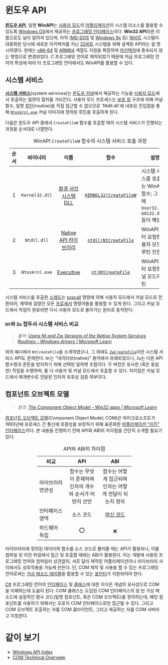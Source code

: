 # 윈도우 API
**[윈도우 API](https://en.wikipedia.org/wiki/Windows_API)**, 일명 **WinAPI**는 [사용자 모드](Processor.md#사용자-모드)의 [어플리케이션](https://en.wikipedia.org/wiki/Computer_program)이 시스템 리소스를 활용할 수 있도록 [Windows OS](Windows.md)에서 제공하는 [프로그래밍 인터페이스](https://en.wikipedia.org/wiki/API)이다. **Win32 API**라른 이름으로도 널리 알려져 있으며, 아직 ([MS-DOS](https://en.wikipedia.org/wiki/MS-DOS) 및 [Windows 9x](https://en.wikipedia.org/wiki/Windows_9x) 등) [16비트](https://en.wikipedia.org/wiki/16-bit_computing) 시스템이 대중화된 당시에 새로운 아키텍처를 지닌 [32비트](https://en.wikipedia.org/wiki/32-bit_computing) 시스템을 위해 설계된 API라는 걸 명시하였다. 현재는 [x86-64](https://en.wikipedia.org/wiki/X86-64) 및 [ARM64](https://en.wikipedia.org/wiki/ARM_architecture_family) 계열도 지원을 확장하며 [아키텍처](https://en.wikipedia.org/wiki/Computer_architecture)에 종속되지 않는 명칭으로 변경되었다. C 프로그래밍 언어로 제작되었기 때문에 저급 프로그래밍 언어의 특성에 따라 타 프로그래밍 언어에서도 WinAPI를 활용할 수 있다.

## 시스템 서비스
**[시스템 서비스](https://en.wikipedia.org/wiki/System_call)**(system services)는 [윈도우 커널](Kernel.md#nt-커널)에서 제공하는 기능을 [사용자 모드](Processor.md#권한-수준)에서 호출하는 일련의 절차를 가리킨다. 사용자 모드 프로세스는 [보호 링](Processor.md#권한-수준) 구조에 의해 커널 함수, 일명 [루틴](https://ko.wikipedia.org/wiki/함수_(컴퓨터_과학))(routine)을 직접 접근할 수 없으므로 `Ntdll.dll`에 내포된 진입점을 통해 [`Ntoskrnl.exe`](Kernel.md#nt-커널) 커널 이미지에 정의된 루틴을 호출하게 된다.

다음은 윈도우 API 중에서 `CreateFileW` 함수를 호출할 때의 시스템 서비스가 진행되는 과정을 순서대로 나열한다.

<table style="width: 95%; margin-left: auto; margin-right: auto;"><caption style="caption-side: top;">WinAPI <code>CreateFileW</code> 함수의 시스템 서비스 호출 과정</caption><colgroup><col style="width: 10%;"/><col style="width: 15%;"/><col style="width: 20%;"/><col style="width: 20%;"/><col style="width: 50%;"/></colgroup><thead><tr><th style="text-align: center;">순서</th><th style="text-align: center;">바이너리</th><th style="text-align: center;">이름</th><th style="text-align: center;">함수</th><th style="text-align: center;">설명</th></tr></thead><tbody><tr><td style="text-align: center;">1</td><td style="text-align: center;"><code>Kernel32.dll</code></td><td style="text-align: center;"><a href="Windows.md#환경-서브시스템">환경 서브시스템 DLL</a></td><td style="text-align: center;"><a href="https://learn.microsoft.com/en-us/windows/win32/api/fileapi/nf-fileapi-createfilew"><code>KERNEL32!CreateFileW</code></a></td><td>시스템 서비스를 호출하는 WinAPI 함수; 그 외에 <code>User32.dll</code>, <code>Gdi32.dll</code> 등이 해당</td></tr><tr><td style="text-align: center;">2</td><td style="text-align: center;"><code>Ntdll.dll</code></td><td style="text-align: center;"><a href="Windows.md#네이티브-이미지">Native API 라이브러리</a></td><td style="text-align: center;"><a href="https://learn.microsoft.com/en-us/windows/win32/api/winternl/nf-winternl-ntcreatefile"><code>ntdll!NtCreateFile</code></a></td><td>WinAPI로부터 요청한 사용자 모드의 루틴 진입점</td></tr><tr><td style="text-align: center;">3</td><td style="text-align: center;"><code>Ntoskrnl.exe</code></td><td style="text-align: center;"><a href="Kernel.md#nt-커널">Executive</a></td><td style="text-align: center;"><a href="https://learn.microsoft.com/en-us/windows-hardware/drivers/ddi/ntifs/nf-ntifs-ntcreatefile"><code>nt!NtCreateFile</code></a></td><td>WinAPI로부터 요청한 커널 모드의 루틴</td></tr></tbody></table>

시스템 서비스를 호출한 [스레드](Thread.md)는 [syscall](https://ko.wikipedia.org/wiki/X86_호출_규약#syscall) 명령에 의해 사용자 모드에서 커널 모드로 전환되어, 제약에 걸렸던 모든 [프로세서](Processor.md) 명령어들을 활용할 수 있게 된다. 그리고 커널 모드에서 작업이 완료되면 다시 사용자 모드로 돌아가는 원리로 동작한다.

### `Nt`와 `Zw` 접두사 시스템 서비스 비교
> *출처: [Using Nt and Zw Versions of the Native System Services Routines - Windows drivers | Microsoft Learn](https://learn.microsoft.com/en-us/windows-hardware/drivers/kernel/using-nt-and-zw-versions-of-the-native-system-services-routines)*

위의 예시에서 `NtCreateFile`을 소개하였으나, 그 외에도 [`ZwCreateFile`](https://learn.microsoft.com/en-us/windows-hardware/drivers/ddi/ntifs/nf-ntifs-ntcreatefile)이란 시스템 서비스 API도 존재한다. `Nt`는 "네이티브(native)" 용어에서 유래되었으나, `Zw`는 다른 API 함수명과 혼돈을 방지하기 위해 선택된 알파벳 조합이다. 두 버전은 유사한 (혹은 동일한) 작업을 수행하며, 둘 다 사용자 및 커널 모드에서 호출할 수 있다. 차이점은 커널 모드에서 매개변수로 전달된 인자의 유효성 검증 여부이다.

## 컴포넌트 오브젝트 모델
> *참조: [The Component Object Model - Win32 apps &#124; Microsoft Learn](https://learn.microsoft.com/en-us/windows/win32/com/the-component-object-model)*

[컴포넌트 오브젝트 모델](https://ko.wikipedia.org/wiki/컴포넌트_오브젝트_모델)(Component Object Model; COM)은 마이크로소프트가 1993년에 프로세스 간 통신에 호환성을 보장하기 위해 표준화한 [어플리케이션 "이진" 인터페이스](https://ko.wikipedia.org/wiki/응용_프로그램_이진_인터페이스)이다. 본 내용을 진행하기 전에 API와 ABI의 차이점을 간단히 소개할 필요가 있다.

<table style="width: 60%; margin-left: auto; margin-right: auto;"><caption style="caption-side: top;">API와 ABI의 차이점</caption><colgroup><col style="width: 30%;"/><col style="width: 35%;"/><col style="width: 35%;"/></colgroup><thead><tr><th style="text-align: center;">비교</th><th style="text-align: center;">API</th><th style="text-align: center;">ABI</th></tr></thead><tbody><tr><td>라이브러리 연관성</td><td style="text-align: center;">함수는 무엇이 존재하며 인자의 개수와 순서가 어떤지 선언</td><td style="text-align: center;">함수는 어떻게 접근되며 인자는 어떻게 전달이 되는지 정의</td></tr><tr><td>인터페이스 영역</td><td style="text-align: center;">소스 코드</td><td style="text-align: center;"><a href="https://ko.wikipedia.org/wiki/기계어">머신 코드</a></td></tr><tr><td>하드웨어 독립</td><td style="text-align: center;">⭕</td><td style="text-align: center;">❌</td></tr></tbody></table>

라이브러리에 정의된 데이터와 함수를 소스 코드로 불러올 때는 API가 활용되나, 이를 컴파일 된 이진 파일에서 접근 및 호출할 때에는 ABI가 활용된다. 이는 개발에 사용된 프로그래밍 언어와 컴파일러 상관없이, 서로 달리 제작된 어플리케이션이나 라이브러리 사이에서도 상호작용을 가능케 만든다. 단, COM 제작 및 사용을 할 수 있는 프로그래밍 언어로써는 [가상 메소드 테이블](https://ko.wikipedia.org/wiki/가상_메소드_테이블)을 활용할 수 있는 [포인터](C.md#포인터)가 지원되어야 한다.

[C#](Csharp.md) 프로그래밍 언어의 [인터페이스](Csharp.md#인터페이스) 및 [클래스](en.Csharp.md#클래스)에 대한 지식은 개념의 유사성으로 COM을 이해하는데 도움이 된다: COM 클래스는 도입된 COM 인터페이스의 텅 빈 가상 메소드에 실질적인 함수 코드(일명 컴포넌트, 혹은 COM 오브젝트)를 정의하는데, 해당 컴포넌트를 사용하기 위해서는 오로지 COM 인터페이스로만 접근될 수 있다. 그리고 COM 오브젝트 호출하는 자를 COM 클라이언트, 그리고 제공하는 자를 COM 서버라고 지칭한다.

# 같이 보기
* [Windows API Index](https://learn.microsoft.com/en-us/windows/win32/apiindex/api-index-portal)
* [COM Technical Overview](https://learn.microsoft.com/en-us/windows/win32/com/com-technical-overview)
